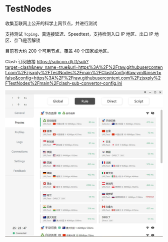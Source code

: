# TestNodes

收集互联网上公开的科学上网节点，并进行测试

支持测试 `Tcping`、真连接延迟、Speedtest，支持检测入口 IP 地区、出口 IP 地区、奈飞是否解锁

目前有大约 200 个可用节点，覆盖 40 个国家或地区。

Clash 订阅链接 https://subcon.dlj.tf/sub?target=clash&new_name=true&url=https%3A%2F%2Fraw.githubusercontent.com%2Fzjsxply%2FTestNodes%2Fmain%2FClashConfigRaw.yml&insert=false&config=https%3A%2F%2Fraw.githubusercontent.com%2Fzjsxply%2FTestNodes%2Fmain%2Fclash-sub-convertor-config.ini

![](https://github.com/zjsxply/TestNodes/blob/main/screenshot.jpg?raw=true)

